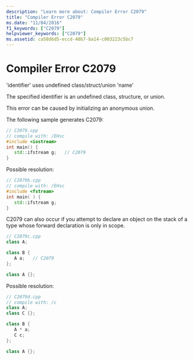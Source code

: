 ```yaml
---
description: "Learn more about: Compiler Error C2079"
title: "Compiler Error C2079"
ms.date: "11/04/2016"
f1_keywords: ["C2079"]
helpviewer_keywords: ["C2079"]
ms.assetid: ca58d6d5-eccd-40b7-ba14-c003223c5bc7
---
```

# Compiler Error C2079

'identifier' uses undefined class/struct/union 'name'

The specified identifier is an undefined class, structure, or union.

This error can be caused by initializing an anonymous union.

The following sample generates C2079:

```cpp
// C2079.cpp
// compile with: /EHsc
#include <iostream>
int main() {
   std::ifstream g;   // C2079
}
```

Possible resolution:

```cpp
// C2079b.cpp
// compile with: /EHsc
#include <fstream>
int main( ) {
   std::ifstream g;
}
```

C2079 can also occur if you attempt to declare an object on the stack of a type whose forward declaration is only in scope.

```cpp
// C2079c.cpp
class A;

class B {
   A a;   // C2079
};

class A {};
```

Possible resolution:

```cpp
// C2079d.cpp
// compile with: /c
class A;
class C {};

class B {
   A * a;
   C c;
};

class A {};
```
